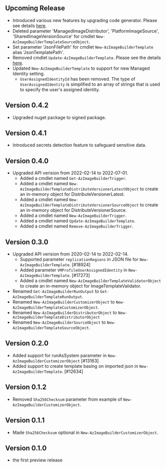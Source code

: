 <!--
    Please leave this section at the top of the change log.

    Changes for the upcoming release should go under the section titled "Upcoming Release", and should adhere to the following format:

    ## Upcoming Release
    * Overview of change #1
        - Additional information about change #1
    * Overview of change #2
        - Additional information about change #2
        - Additional information about change #2
    * Overview of change #3
    * Overview of change #4
        - Additional information about change #4

    ## YYYY.MM.DD - Version X.Y.Z (Previous Release)
    * Overview of change #1
        - Additional information about change #1
-->
## Upcoming Release
* Introduced various new features by upgrading code generator. Please see details [here](https://github.com/Azure/azure-powershell/blob/main/documentation/Autorest-powershell-v4-new-features.md).
* Deleted parameter 'ManagedImageDistributor', 'PlatformImageSource', 'SharedImageVersionSource' for cmdlet `New-AzImageBuilderTemplateSourceObject`.
* Set parameter 'JsonFilePath' for cmdlet `New-AzImageBuilderTemplate` alias 'JsonTemplatePath'.
* Removed cmdlet `Update-AzImageBuilderTemplate`. Please see the details [here](https://learn.microsoft.com/en-us/azure/virtual-machines/linux/image-builder-troubleshoot#update-or-upgrade-of-image-templates-is-currently-not-supported).
* Updated `New-AzImageBuilderTemplate` to support for new Managed Identity setting.
  * `UserAssignedIdentityId` has been removed. The type of `UserAssignedIdentity` is simplified to an array of strings that is used to specify the user's assigned identity.

## Version 0.4.2
* Upgraded nuget package to signed package.

## Version 0.4.1
* Introduced secrets detection feature to safeguard sensitive data.

## Version 0.4.0
*  Upgraded API verision from 2022-02-14 to 2022-07-01.
   - Added a cmdlet named `Get-AzImageBuilderTrigger`.
   - Added a cmdlet named `New-AzImageBuilderTemplateDistributeVersionerLatestObject` to create an in-memory object for DistributeVersionerLatest.
   - Added a cmdlet named `New-AzImageBuilderTemplateDistributeVersionerSourceObject` to create an in-memory object for DistributeVersionerSource.
   - Added a cmdlet named `New-AzImageBuilderTrigger`.
   - Added a cmdlet named `Update-AzImageBuilderTemplate`.
   - Added a cmdlet named `Remove-AzImageBuilderTrigger`.

## Version 0.3.0
*  Upgraded API verision from 2020-02-14 to 2022-02-14.
    - Supported parameter `replicationRegions` in JSON file for `New-AzImageBuilderTemplate`. [#18924]
    - Added parameter `VMProfileUserAssignedIdentity` in `New-AzImageBuilderTemplate`. [#17273]
    - Added a cmdlet named `New-AzImageBuilderTemplateValidatorObject` to create an in-memory object for ImageTemplateValidator.
*  Renamed `Get-AzImageBuilderRunOutput` to `Get-AzImageBuilderTemplateRunOutput`.
*  Renamed `New-AzImageBuilderCustomizerObject` to `New-AzImageBuilderTemplateCustomizerObject`.
*  Renamed `New-AzImageBuilderDistributorObject` to `New-AzImageBuilderTemplateDistributorObject`
*  Renamed `New-AzImageBuilderSourceObject` to `New-AzImageBuilderTemplateSourceObject`.

## Version 0.2.0
* Added support for runAsSystem parameter in `New-AzImageBuilderCustomizerObject` [#13163]
* Added support to create template basing on imported json in `New-AzImageBuilderTemplate`. [#12634]

## Version 0.1.2
* Removed `Sha256Checksum` parameter from example of `New-AzImageBuilderCustomizerObject`.

## Version 0.1.1
* Made `Sha256Checksum` optional in `New-AzImageBuilderCustomizerObject`.

## Version 0.1.0
* the first preview release


